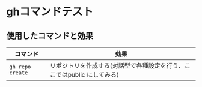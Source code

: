# ghコマンドテスト

## 使用したコマンドと効果
|コマンド|効果|
|---|---|
|`gh repo create`|リポジトリを作成する(対話型で各種設定を行う、ここではpublic にしてみる)|
